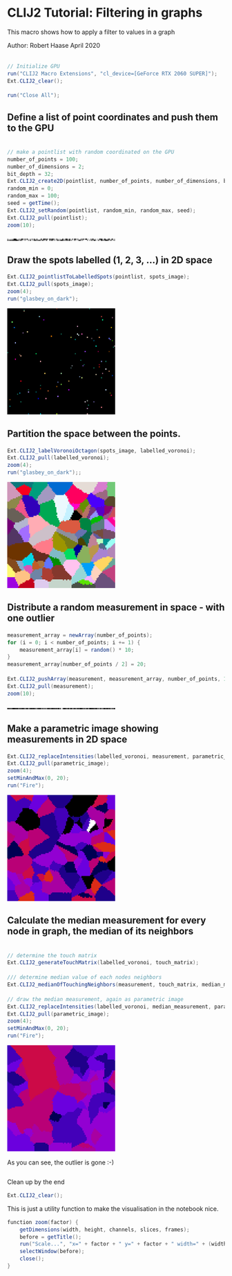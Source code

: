 

# CLIJ2 Tutorial: Filtering in graphs

This macro shows how to apply a filter to values 
in a graph

Author: Robert Haase
         April 2020

```java

// Initialize GPU
run("CLIJ2 Macro Extensions", "cl_device=[GeForce RTX 2060 SUPER]");
Ext.CLIJ2_clear();

run("Close All");

```

## Define a list of point coordinates and push them to the GPU 

```java

// make a pointlist with random coordinated on the GPU
number_of_points = 100;
number_of_dimensions = 2;
bit_depth = 32;
Ext.CLIJ2_create2D(pointlist, number_of_points, number_of_dimensions, bit_depth);
random_min = 0;
random_max = 100;
seed = getTime();
Ext.CLIJ2_setRandom(pointlist, random_min, random_max, seed);
Ext.CLIJ2_pull(pointlist);
zoom(10);

```
<a href="image_1587398512655.png"><img src="image_1587398512655.png" width="250" alt="CLIJ2_create2D_result36-1"/></a>

## Draw the spots labelled (1, 2, 3, ...) in 2D space

```java
Ext.CLIJ2_pointlistToLabelledSpots(pointlist, spots_image);
Ext.CLIJ2_pull(spots_image);
zoom(4);
run("glasbey_on_dark");

```
<a href="image_1587398512785.png"><img src="image_1587398512785.png" width="250" alt="CLIJ2_pointlistToLabelledSpots_result37-1"/></a>

## Partition the space between the points.

```java
Ext.CLIJ2_labelVoronoiOctagon(spots_image, labelled_voronoi);
Ext.CLIJ2_pull(labelled_voronoi);
zoom(4);
run("glasbey_on_dark");;

```
<a href="image_1587398512924.png"><img src="image_1587398512924.png" width="250" alt="CLIJ2_labelVoronoiOctagon_result38-1"/></a>

## Distribute a random measurement in space - with one outlier

```java
measurement_array = newArray(number_of_points);
for (i = 0; i < number_of_points; i += 1) {
	measurement_array[i] = random() * 10;
}
measurement_array[number_of_points / 2] = 20;

Ext.CLIJ2_pushArray(measurement, measurement_array, number_of_points, 1, 1);
Ext.CLIJ2_pull(measurement);
zoom(10);

```
<a href="image_1587398513021.png"><img src="image_1587398513021.png" width="250" alt="CLIJ2_pushArray_result39-1"/></a>

## Make a parametric image showing measurements in 2D space

```java
Ext.CLIJ2_replaceIntensities(labelled_voronoi, measurement, parametric_image);
Ext.CLIJ2_pull(parametric_image);
zoom(4);
setMinAndMax(0, 20);
run("Fire");

```
<a href="image_1587398513137.png"><img src="image_1587398513137.png" width="250" alt="CLIJ2_replaceIntensities_result40-1"/></a>

## Calculate the median measurement for every node in graph, the median of its neighbors

```java

// determine the touch matrix
Ext.CLIJ2_generateTouchMatrix(labelled_voronoi, touch_matrix);

/// determine median value of each nodes neighbors
Ext.CLIJ2_medianOfTouchingNeighbors(measurement, touch_matrix, median_measurement);

// draw the median measurement, again as parametric image
Ext.CLIJ2_replaceIntensities(labelled_voronoi, median_measurement, parametric_image);
Ext.CLIJ2_pull(parametric_image);
zoom(4);
setMinAndMax(0, 20);
run("Fire");

```
<a href="image_1587398513278.png"><img src="image_1587398513278.png" width="250" alt="CLIJ2_replaceIntensities_result40-2"/></a>

As you can see, the outlier is gone :-)

```java

```

Clean up by the end

```java
Ext.CLIJ2_clear();

```

This is just a utility function to make the visualisation in the notebook nice.

```java
function zoom(factor) {
	getDimensions(width, height, channels, slices, frames);
	before = getTitle();	
	run("Scale...", "x=" + factor + " y=" + factor + " width=" + (width * factor) + " height=" + (height* factor) + " interpolation=None average create");
	selectWindow(before);
	close();
}



```



```
```
